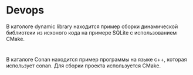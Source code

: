 # Devops

В катологе dynamic library находится пример сборки динамической библиотеки из исхоного кода на примере SQLite с использованием CMake.

#

В каталоге Conan находится пример программы на языке с++, которая использует conan. Для сборки проекта используется CMake.
